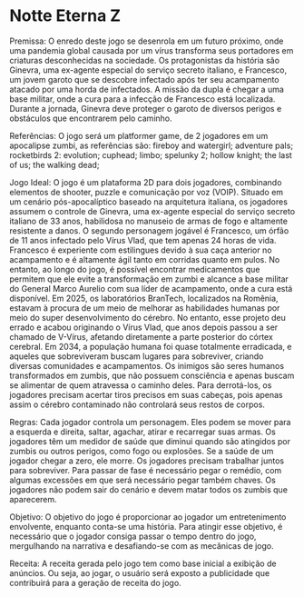 # Notte Eterna Z

Premissa: O enredo deste jogo se desenrola em um futuro próximo, onde uma pandemia global causada por um vírus transforma seus portadores em criaturas desconhecidas na sociedade. Os protagonistas da história são Ginevra, uma ex-agente especial do serviço secreto italiano, e Francesco, um jovem garoto que se descobre infectado após ter seu acampamento atacado por uma horda de infectados. A missão da dupla é chegar a uma base militar, onde a cura para a infecção de Francesco está localizada. Durante a jornada, Ginevra deve proteger o garoto de diversos perigos e obstáculos que encontrarem pelo caminho.

Referências: O jogo será um platformer game, de 2 jogadores em um apocalipse zumbi, as referẽncias são: 
fireboy and watergirl; 
adventure pals; 
rocketbirds 2: evolution; 
cuphead; 
limbo;
spelunky 2;
hollow knight; 
the last of us;
the walking dead; 

Jogo Ideal: O jogo é um plataforma 2D para dois jogadores, combinando elementos de shooter, puzzle e comunicação por voz (VOIP). Situado em um cenário pós-apocalíptico baseado na arquitetura italiana, os jogadores assumem o controle de Ginevra, uma ex-agente especial do serviço secreto italiano de 33 anos, habilidosa no manuseio de armas de fogo e altamente resistente a danos. O segundo personagem jogável é Francesco, um órfão de 11 anos infectado pelo Vírus Vlad, que tem apenas 24 horas de vida. Francesco é experiente com estilingues devido à sua caça anterior no acampamento e é altamente ágil tanto em corridas quanto em pulos. No entanto, ao longo do jogo, é possível encontrar medicamentos que permitem que ele evite a transformação em zumbi e alcance a base militar do General Marco Aurelio com sua líder de acampamento, onde a cura está disponível.
Em 2025, os laboratórios BranTech, localizados na Romênia, estavam à procura de um meio de melhorar as habilidades humanas por meio do super desenvolvimento do cérebro. No entanto, esse projeto deu errado e acabou originando o Vírus Vlad, que anos depois passou a ser chamado de V-Vírus, afetando diretamente a parte posterior do córtex cerebral. Em 2034, a população humana foi quase totalmente erradicada, e aqueles que sobreviveram buscam lugares para sobreviver, criando diversas comunidades e acampamentos. Os inimigos são seres humanos transformados em zumbis, que não possuem consciência e apenas buscam se alimentar de quem atravessa o caminho deles. Para derrotá-los, os jogadores precisam acertar tiros precisos em suas cabeças, pois apenas assim o cérebro contaminado não controlará seus restos de corpos.

Regras: Cada jogador controla um personagem. Eles podem se mover para a esquerda e direita, saltar, agachar, atirar e recarregar suas armas.
Os jogadores têm um medidor de saúde que diminui quando são atingidos por zumbis ou outros perigos, como fogo ou explosões. Se a saúde de um jogador chegar a zero, ele morre.
Os jogadores precisam trabalhar juntos para sobreviver.
Para passar de fase é necessário pegar o remédio, com algumas excessões em que será necessário pegar também chaves.
Os jogadores não podem sair do cenário e devem matar todos os zumbis que aparecerem.

Objetivo: O objetivo do jogo é proporcionar ao jogador um entretenimento envolvente, enquanto conta-se uma história. Para atingir esse objetivo, é necessário que o jogador consiga passar o tempo dentro do jogo, mergulhando na narrativa e desafiando-se com as mecânicas de jogo. 

Receita: A receita gerada pelo jogo tem como base inicial a exibição de anúncios. Ou seja, ao jogar, o usuário será exposto a publicidade que contribuirá para a geração de receita do jogo.
